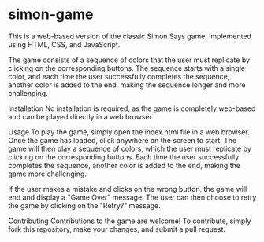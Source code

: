 # simon-game

This is a web-based version of the classic Simon Says game, implemented using HTML, CSS, and JavaScript.

The game consists of a sequence of colors that the user must replicate by clicking on the corresponding buttons. The sequence starts with a single color, and each time the user successfully completes the sequence, another color is added to the end, making the sequence longer and more challenging.

Installation
No installation is required, as the game is completely web-based and can be played directly in a web browser.

Usage
To play the game, simply open the index.html file in a web browser. Once the game has loaded, click anywhere on the screen to start. The game will then play a sequence of colors, which the user must replicate by clicking on the corresponding buttons. Each time the user successfully completes the sequence, another color is added to the end, making the game more challenging.

If the user makes a mistake and clicks on the wrong button, the game will end and display a "Game Over" message. The user can then choose to retry the game by clicking on the "Retry?" message.

Contributing
Contributions to the game are welcome! To contribute, simply fork this repository, make your changes, and submit a pull request.
